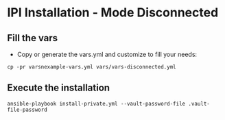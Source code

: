 # IPI Installation - Mode Disconnected

## Fill the vars

* Copy or generate the vars.yml and customize to fill your needs:

```
cp -pr varsnexample-vars.yml vars/vars-disconnected.yml
```

## Execute the installation

```
ansible-playbook install-private.yml --vault-password-file .vault-file-password
```
